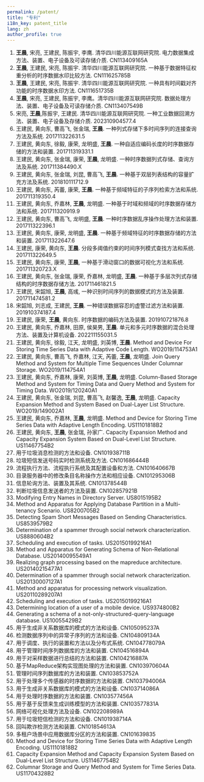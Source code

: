 ```yaml
---
permalink: /patent/
title: "专利"
i18n_key: patent_title
lang: zh
author_profile: true
---
```


1. **王晨**, 宋亮, 王建民, 陈振宇, 李鹰. 清华四川能源互联网研究院. 电力数据集成方法、装置、电子设备及可读存储介质. CN113409165A
2. **王晨**, 王建民, 宋亮, 陈振宇. 清华四川能源互联网研究院. 一种基于数据特征权重分析的时序数据水印比较方法. CN111625785B
3. **王晨**, 王建民, 宋亮, 陈振宇. 清华四川能源互联网研究院. 一种具有时间戳对齐功能的时序数据水印方法. CN111651735B
4. **王晨**, 宋亮, 王建民, 陈振宇, 李鹰。清华四川能源互联网研究院. 数据处理方法、装置、电子设备及可读存储介质. CN113407549B
5. 宋亮, **王晨**,陈振宇, 王建民. 清华四川能源互联网研究院. 一种工业数据回溯方法、装置、电子设备及存储介质. 202310904577.4
6. 王建民, 黄向东, 曹高飞, 张金瑞, **王晨**. 一种列式存储下多时间序列的连接查询方法及系统. 201711322631.5
7. 王建民, 黄向东, 徐毅, 康荣, 龙明盛, **王晨**. 一种自适应编码长度的时序数据存储的方法和装置. 201711319331.1
8. 王建民, 黄向东, 张金瑞, 康荣, **王晨**, 龙明盛. 一种时序数据列式存储、查询方法及系统. 201711384490.X
9. 王建民, 黄向东, 张金瑞, 刘昆, 曹高飞, **王晨**. 一种基于双层列表结构的容量扩充方法及系统. 201810111712.9
10. 王建民, 黄向东, 芮蕾, 康荣, **王晨**. 一种基于频域特征的子序列检索方法和系统. 201711319350.4
11. 王建民, 黄向东, 乔嘉林, **王晨**, 龙明盛. 一种基于时域和频域的时序数据存储方法和系统. 201711320919.9
12. 王建民, 黄向东, 曹高飞, 龙明盛, **王晨**. 一种时序数据乱序操作处理方法和装置. 201711322396.1
13. 王建民, 黄向东, 康荣, 龙明盛, **王晨**. 一种基于频域特征的时序数据存储的方法和装置. 201711322647.6
14. 王建民, 康荣, 黄向东, **王晨**. 分段多阈值约束的时间序列模式查找方法和系统. 201711322649.5
15. 王建民, 黄向东, 康荣, **王晨**, 一种基于滑动窗口的数据可视化方法和系统. 201711320723.X
16. 王建民, 黄向东, 张金瑞, 康荣, 乔嘉林, 龙明盛, **王晨**. 一种基于多层次列式存储结构的时序数据存储方法. 201711461821.5
17. 王建民, 宋韶旭, **王晨**, 高彧, 一种识别时间序列的数据模式的方法及装置. 201711474581.2
18. 宋韶旭, 刘志成, 王建民,  **王晨**. 一种错误数据容忍的虚警过滤方法和装置. 201910374187.4
19. 王建民, 康荣, **王晨**, 黄向东. 时序数据的编码方法及装置. 201910721876.8
20. 王建民, 黄向东, 乔嘉林, 田原, 侯昊男, **王晨**. 单元和多元时序数据的混合处理方法、装置及计算机设备. 202211155031.5
21. 王建民, 黄向东, 徐毅, 江天, 龙明盛, 刘英博, **王晨**. Method and Device For Storing Time Series Data with Adaptive Code Length. WO2019/114753A1
22. 王建民, 黄向东, 曹高飞, 乔嘉林, 江天, 芮蕾, **王晨**, 龙明盛. Join Query Method and System for Multiple Time Sequences Under Columnar Storage. WO2019/114754A1
23. 王建民, 黄向东, 乔嘉林, 康荣, 刘英博, **王晨**, 龙明盛. Column-Based Storage Method and System for Timing Data and Query Method and System for Timing Data. WO2019/120240A1
24. 王建民, 黄向东, 张金瑞, 刘昆, 曹高飞, 赵馨逸, **王晨**, 龙明盛. Capacity Expansion Method and System Based on Dual-Layer List Structure. WO2019/149002A1
25. 王建民, 黄向东, 乔嘉林, **王晨**, 龙明盛. Method and Device for Storing Time Series Data with Adaptive Length Encoding. US11101818B2
26. 王建民, 黄向东, **王晨**, 张金瑞, 孙家广. Capacity Expansion Method and Capacity Expansion System Based on Dual-Level List Structure. US11467754B2
27. 用于垃圾消息检测的方法和设备. CN101938711B
28. 垃圾短信发送号码实时检测系统及方法. CN101686444B
29. 流程执行方法、流程执行系统及其配置设备和方法. CN101640667B
30. 目录服务器中的修改条目名称操作方法和相应设备. CN101295306B
31. 信息轮询方法、装置及其系统. CN101378544B
32. 判断垃圾信息发送者的方法及装置. CN102857921B
33. Modifying Entry Names in Directory Server. US8015195B2
34. Method and Apparatus for Applying Database Partition in a Multi-tenancy Scenario. US8200705B2
35. Detecting Spam Short Messages Based on Sending Characteristics. US8539579B2
36. Determination of a spammer through social network characterization. US8880604B2
37. Scheduling and execution of tasks. US20150199216A1
38. Method and Apparatus for Generating Schema of Non-Relational Database. US20140095549A1
39. Realizing graph processing based on the mapreduce architecture. US20140215477A1
40. Determination of a spammer through social network characterization. US20130007127A1
41. Method and apparatus for processing network visualization. US20110289207A1
42. Scheduling and execution of tasks. US20150199216A1
43. Determining location of a user of a mobile device. US9374800B2
44. Generating a schema of a not-only-structured-query-language database. US10055429B2
45. 用于生成非关系数据库的模式的方法和设备. CN105095237A
46. 检测数据序列中的异常子序列的方法和设备. CN104809134A
47. 用于调度、执行的装置和方法以及分布式系统. CN104778079A
48. 用于管理时间序列数据库的方法和装置. CN104516894A
49. 用于对采样数据进行总结的方法和装置. CN104216887A
50. 基于MapReduce架构实现图处理的方法和装置. CN103970604A
51. 管理时间序列数据库的方法和装置. CN103853752A
52. 用于处理多个传感器的时序数据的方法和装置. CN103794006A
53. 用于生成非关系数据库的模式的方法和设备. CN103714086A
54. 用于处理时序数据的方法和装置. CN103577456A
55. 用于基于反馈来生成训练模型的方法和装置. CN103577831A
56. 网络可视化处理方法及设备. CN102208989A
57. 用于垃圾短信检测的方法和设备. CN101938714A
58. 回叫欺诈检测方法和装置. CN101854613A
59. 多租户场景中应用数据库分区的方法和装置. CN101639835
60. Method and Device for Storing Time Series Data with Adaptive Length Encoding. US11101818B2
61. Capacity Expansion Method and Capacity Expansion System Based on Dual-Level List Structure. US11467754B2
62. Columnar Storage and Query Method and System for Time Series Data. US11704328B2
